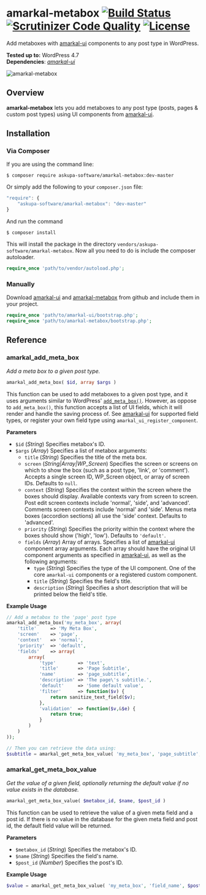 # amarkal-metabox [![Build Status](https://scrutinizer-ci.com/g/amarkal/amarkal-metabox/badges/build.png?b=master)](https://scrutinizer-ci.com/g/amarkal/amarkal-metabox/build-status/master) [![Scrutinizer Code Quality](https://scrutinizer-ci.com/g/amarkal/amarkal-metabox/badges/quality-score.png?b=master)](https://scrutinizer-ci.com/g/amarkal/amarkal-metabox/?branch=master) [![License](https://img.shields.io/badge/license-GPL--3.0%2B-red.svg)](https://raw.githubusercontent.com/amarkal/amarkal-metabox/master/LICENSE)
Add metaboxes with [amarkal-ui](https://github.com/amarkal/amarkal-ui) components to any post type in WordPress.

**Tested up to:** WordPress 4.7  
**Dependencies**: *[amarkal-ui](https://github.com/amarkal/amarkal-ui)*

![amarkal-metabox](https://askupasoftware.com/wp-content/uploads/2015/04/amarkal-metabox.png)

## Overview
**amarkal-metabox** lets you add metaboxes to any post type (posts, pages & custom post types) using UI components from [amarkal-ui](https://github.com/amarkal/amarkal-ui/).

## Installation

### Via Composer

If you are using the command line:  
```
$ composer require askupa-software/amarkal-metabox:dev-master
```

Or simply add the following to your `composer.json` file:
```javascript
"require": {
    "askupa-software/amarkal-metabox": "dev-master"
}
```
And run the command 
```
$ composer install
```

This will install the package in the directory `vendors/askupa-software/amarkal-metabox`.
Now all you need to do is include the composer autoloader.

```php
require_once 'path/to/vendor/autoload.php';
```

### Manually

Download [amarkal-ui](https://github.com/amarkal/amarkal-ui/archive/master.zip) and [amarkal-metabox](https://github.com/amarkal/amarkal-metabox/archive/master.zip) from github and include them in your project.

```php
require_once 'path/to/amarkal-ui/bootstrap.php';
require_once 'path/to/amarkal-metabox/bootstrap.php';
```

## Reference

### amarkal_add_meta_box
*Add a meta box to a given post type.*
```php
amarkal_add_meta_box( $id, array $args )
```
This function can be used to add metaboxes to a given post type, and it uses arguments similar to WordPress' [`add_meta_box()`](https://developer.wordpress.org/reference/functions/add_meta_box/). However, as oppose to `add_meta_box()`, this function accepts a list of UI fields, which it will render and handle the saving process of. See [amarkal-ui](https://github.com/amarkal/amarkal-ui/) for supported field types, or register your own field type using `amarkal_ui_register_component`.

**Parameters**  
* `$id` (*String*) Specifies metabox's ID.
* `$args` (*Array*)  Specifies a list of metabox arguments:
  * `title` (*String*)  Specifies the title of the meta box.
  * `screen` (*String|Array|WP_Screen*) Specifies the screen or screens on which to show the box (such as a post type, 'link', or 'comment'). Accepts a single screen ID, WP_Screen object, or array of screen IDs. Defaults to `null`.
  * `context` (*String*) Specifies the context within the screen where the boxes should display. Available contexts vary from screen to screen. Post edit screen contexts include 'normal', 'side', and 'advanced'. Comments screen contexts include 'normal' and 'side'. Menus meta boxes (accordion sections) all use the 'side' context. Defaults to 'advanced'.
  * `priority` (*String*) Specifies the priority within the context where the boxes should show ('high', 'low'). Defaults to `'default'`.
  * `fields` (*Array*) Array of arrays. Specifies a list of [amarkal-ui](https://github.com/amarkal/amarkal-ui) component array arguments. Each array should have the original UI component arguments as specified in [amarkal-ui](https://github.com/amarkal/amarkal-ui), as well as the following arguments:
    * `type` (*String*) Specifies the type of the UI component. One of the core `amarkal-ui` components or a registered custom component.
    * `title` (*String*) Specifies the field's title.
    * `description` (*String*) Specifies a short description that will be printed below the field's title.

**Example Usage**
```php
// Add a metabox to the 'page' post type
amarkal_add_meta_box('my_meta_box', array(
    'title'     => 'My Meta Box',
    'screen'    => 'page',
    'context'   => 'normal',
    'priority'  => 'default',
    'fields'    => array(
    	array(
            'type'        => 'text',
            'title'       => 'Page Subtitle',
            'name'        => 'page_subtitle',
            'description' => 'The page\'s subtitle.',
            'default'     => 'Some default value',
            'filter'      => function($v) {
                return sanitize_text_field($v);
            },
            'validation'  => function($v,&$e) {
                return true;
            }
        )
    )
));

// Then you can retrieve the data using:
$subtitle = amarkal_get_meta_box_value( 'my_meta_box', 'page_subtitle', $post_id );
```

### amarkal_get_meta_box_value
*Get the value of a given field, optionally returning the default value if no value exists in the database.*
```php
amarkal_get_meta_box_value( $metabox_id, $name, $post_id )
```
This function can be used to retrieve the value of a given meta field and a post id. If there is no value in the database for the given meta field and post id, the default field value will be returned.

**Parameters**  
* `$metabox_id` (*String*) Specifies the metabox's ID.
* `$name` (*String*)  Specifies the field's name.
* `$post_id` (*Number*)  Specifies the post's ID.

**Example Usage**
```php
$value = amarkal_get_meta_box_value( 'my_meta_box', 'field_name', $post_id );
```
